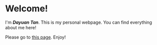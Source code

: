 # Welcome!

I'm ***Dayuan Tan***. This is my personal webpage. You can find everything about me here! 

Please go to [this page](https://dayuantan.github.io/AboutMe/). Enjoy!


